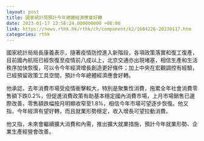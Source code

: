 ```yaml
---
layout: post
title: 國家統計局預計今年總體經濟應會好轉
date: 2023-01-17 12:56:24.000000000 +08:00
link: https://news.rthk.hk/rthk/ch/component/k2/1684226-20230117.htm
categories: rthk
---
```


國家統計局局長康義表示，隨著疫情防控進入新階段，各項政策落實和復工復產，目前國內航班已經恢復至疫情前八成以上，北京交通亦出現堵塞，相信生產和生活秩序加快恢復，可以令今年經濟增長創造更好條件；加上中央在宏觀調控有經驗，已經預留政策工具空間，預計今年總體經濟應會好轉。

他承認，去年消費市場受疫情衝擊較大，特別是聚集性消費，拖累全年社會消費零售額下跌0.2%，但促進消費政策有助基本穩定國內消費市場，上月市場銷售已邊際改善，零售額跌幅按月明顯收窄至1.8%，相信今年市場可望逐步恢復。他又指，今年經濟有望好轉，而且就業形勢穩定，收入增長可望拉動消費。

他又指，未來會繼續擴大消費和內需，推出擴大就業措施，預計今年就業形勢、企業生產經營會改善。

